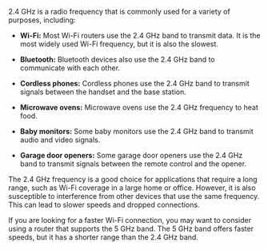 2.4 GHz is a radio frequency that is commonly used for a variety of purposes, including:

- **Wi-Fi:** Most Wi-Fi routers use the 2.4 GHz band to transmit data. It is the most widely used Wi-Fi frequency, but it is also the slowest.
    
- **Bluetooth:** Bluetooth devices also use the 2.4 GHz band to communicate with each other.
- **Cordless phones:** Cordless phones use the 2.4 GHz band to transmit signals between the handset and the base station.
- **Microwave ovens:** Microwave ovens use the 2.4 GHz frequency to heat food.
- **Baby monitors:** Some baby monitors use the 2.4 GHz band to transmit audio and video signals.
- **Garage door openers:** Some garage door openers use the 2.4 GHz band to transmit signals between the remote control and the opener.

The 2.4 GHz frequency is a good choice for applications that require a long range, such as Wi-Fi coverage in a large home or office. However, it is also susceptible to interference from other devices that use the same frequency. This can lead to slower speeds and dropped connections.

If you are looking for a faster Wi-Fi connection, you may want to consider using a router that supports the 5 GHz band. The 5 GHz band offers faster speeds, but it has a shorter range than the 2.4 GHz band.